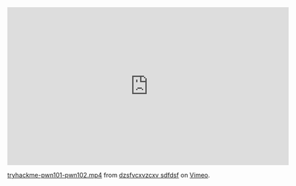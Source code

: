 <iframe src="https://player.vimeo.com/video/748577175?h=7645839ad6" width="640" height="360" frameborder="0" allow="autoplay; fullscreen; picture-in-picture" allowfullscreen></iframe>
<p><a href="https://vimeo.com/748577175">tryhackme-pwn101-pwn102.mp4</a> from <a href="https://vimeo.com/user184454267">dzsfvcxvzcxv sdfdsf</a> on <a href="https://vimeo.com">Vimeo</a>.</p>
